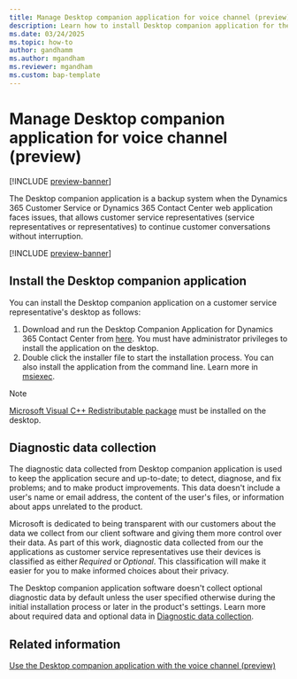 ```yaml
---
title: Manage Desktop companion application for voice channel (preview)
description: Learn how to install Desktop companion application for the voice channel.
ms.date: 03/24/2025
ms.topic: how-to
author: gandhamm
ms.author: mgandham
ms.reviewer: mgandham
ms.custom: bap-template
---
```


# Manage Desktop companion application for voice channel (preview)

[!INCLUDE [preview-banner](~/../shared-content/shared/preview-includes/preview-banner.md)]

The Desktop companion application is a backup system when the Dynamics 365 Customer Service or Dynamics 365 Contact Center web application faces issues, that allows customer service representatives (service representatives or representatives) to continue customer conversations without interruption. 

[!INCLUDE [preview-banner](~/../shared-content/shared/preview-includes/preview-note-d365.md)]

## Install the Desktop companion application

You can install the Desktop companion application on a customer service representative's desktop as follows:

1. Download and run the Desktop Companion Application for Dynamics 365 Contact Center from [here](https://aka.ms/dca-preview-installer). You must have administrator privileges to install the application on the desktop.
1. Double click the installer file to start the installation process. You can also install the application from the command line. Learn more in [msiexec](/windows-server/administration/windows-commands/msiexec).

> [!NOTE]
> [Microsoft Visual C++ Redistributable package](/cpp/windows/latest-supported-vc-redist) must be installed on the desktop. 

## Diagnostic data collection

The diagnostic data collected from Desktop companion application is used to keep the application secure and up-to-date; to detect, diagnose, and fix problems; and to make product improvements. This data doesn't include a user's name or email address, the content of the user's files, or information about apps unrelated to the product. 

Microsoft is dedicated to being transparent with our customers about the data we collect from our client software and giving them more control over their data. As part of this work, diagnostic data collected from our the applications as customer service representatives use their devices is classified as either *Required* or *Optional*. This classification will make it easier for you to make informed choices about their privacy.

The Desktop companion application software doesn't collect optional diagnostic data by default unless the user specified otherwise during the initial installation process or later in the product's settings. Learn more about required data and optional data in [Diagnostic data collection](/power-automate/desktop-flows/diagnostic-data?WT.mc_id=powerautomate_inproduct_padconsole#required-data). 

## Related information

[Use the Desktop companion application with the voice channel (preview)](../use/voice-dca-application.md)